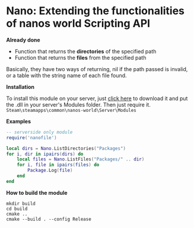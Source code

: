 # Nano: Extending the functionalities of nanos world Scripting API

**Already done**

- Function that returns the **directories** of the specified path
- Function that returns the **files** from the specified path

Basically, they have two ways of returning, nil if the path passed is invalid, or a table with the string name of each file found.

**Installation**

To install this module on your server, just [click here](https://github.com/NigroSpider/Nano/releases) to download it and put the .dll in your server's Modules folder. Then just require it.
```Steam\steamapps\common\nanos-world\Server\Modules```

**Examples**

```lua
-- serverside only module
require('nanofile')

local dirs = Nano.ListDirectories("Packages")
for i, dir in ipairs(dirs) do
    local files = Nano.ListFiles("Packages/" .. dir)
    for i, file in ipairs(files) do
        Package.Log(file)
    end
end

```

**How to build the module**

```
mkdir build
cd build
cmake ..
cmake --build . --config Release
```
